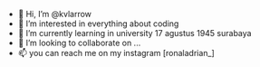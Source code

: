 - 👋 Hi, I’m @kvlarrow
- 👀 I’m interested in everything about coding
- 🌱 I’m currently learning in university 17 agustus 1945 surabaya 
- 💞️ I’m looking to collaborate on ...
- 📫 you can reach me on
  my instagram [ronaladrian_]
<!---
kvlarrow/kvlarrow is a ✨ special ✨ repository because its `README.md` (this file) appears on your GitHub profile.
You can click the Preview link to take a look at your changes.
--->
